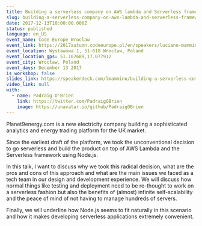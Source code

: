 ```yaml
---
title: Building a serverless company on AWS lambda and Serverless framework
slug: building-a-serverless-company-on-aws-lambda-and-serverless-framework-codeeurope-wroclaw
date: 2017-12-13T10:00:00.000Z
status: published
language: en_US
event_name: Code Europe Wroclaw
event_link: https://2017autumn.codeeurope.pl/en/speakers/luciano-mammino
event_location: Wystawowa 1, 51-618 Wrocław, Poland
event_location_gps: 51.107689,17.077912
event_city: Wrocław, Poland
event_days: December 13 2017
is_workshop: false
slides_link: https://speakerdeck.com/lmammino/building-a-serverless-company-on-aws-lambda-and-serverless-framework
video_link: null
with:
  - name: Padraig O'Brien
    link: https://twitter.com/PadraigOBrien
    image: https://unavatar.io/github/PadraigOBrien
---
```


Planet9energy.com is a new electricity company building a sophisticated analytics and energy trading platform for the UK market.

Since the earliest draft of the platform, we took the unconventional decision to go serverless and build the product on top of AWS Lambda and the Serverless framework using Node.js.

In this talk, I want to discuss why we took this radical decision, what are the pros and cons of this approach and what are the main issues we faced as a tech team in our design and development experience. We will discuss how normal things like testing and deployment need to be re-thought to work on a serverless fashion but also the benefits of (almost) infinite self-scalability and the peace of mind of not having to manage hundreds of servers.

Finally, we will underline how Node.js seems to fit naturally in this scenario and how it makes developing serverless applications extremely convenient.
